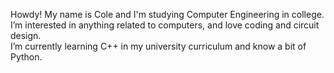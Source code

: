 Howdy! My name is Cole and I'm studying Computer Engineering in college.  
I’m interested in anything related to computers, and love coding and circuit design.  
I’m currently learning C++ in my university curriculum and know a bit of Python.  
